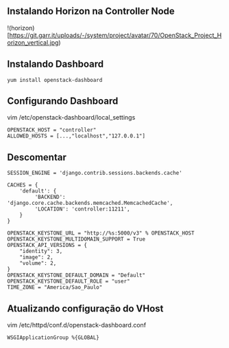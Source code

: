 ## Instalando Horizon na Controller Node

!(horizon)[https://git.garr.it/uploads/-/system/project/avatar/70/OpenStack_Project_Horizon_vertical.jpg)

## Instalando Dashboard
```SH
yum install openstack-dashboard
```

## Configurando Dashboard
vim /etc/openstack-dashboard/local_settings

```SH
OPENSTACK_HOST = "controller"
ALLOWED_HOSTS = [...,"localhost","127.0.0.1"]
```

## Descomentar 
```SH
SESSION_ENGINE = 'django.contrib.sessions.backends.cache'

CACHES = {
    'default': {
         'BACKEND': 'django.core.cache.backends.memcached.MemcachedCache',
         'LOCATION': 'controller:11211',
    }
}

OPENSTACK_KEYSTONE_URL = "http://%s:5000/v3" % OPENSTACK_HOST
OPENSTACK_KEYSTONE_MULTIDOMAIN_SUPPORT = True
OPENSTACK_API_VERSIONS = {
    "identity": 3,
    "image": 2,
    "volume": 2,
}
OPENSTACK_KEYSTONE_DEFAULT_DOMAIN = "Default"
OPENSTACK_KEYSTONE_DEFAULT_ROLE = "user"
TIME_ZONE = "America/Sao_Paulo"
```

## Atualizando configuração do VHost
vim /etc/httpd/conf.d/openstack-dashboard.conf
```SH
WSGIApplicationGroup %{GLOBAL}
```
